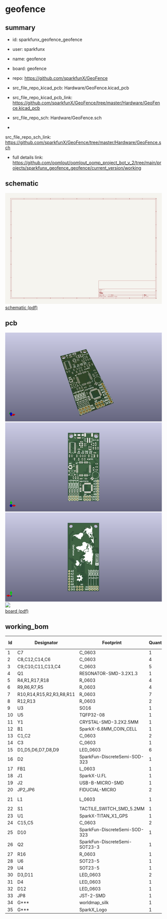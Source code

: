 # geofence
 
## summary 
* id: sparkfunx_geofence_geofence
* user: sparkfunx
* name: geofence
* board: geofence
* repo: https://github.com/sparkfunX/GeoFence
* src_file_repo_kicad_pcb: Hardware/GeoFence.kicad_pcb
* src_file_repo_kicad_pcb_link: https://github.com/sparkfunX/GeoFence/tree/master/Hardware/GeoFence.kicad_pcb


* src_file_repo_sch: Hardware/GeoFence.sch
*
 src_file_repo_sch_link: https://github.com/sparkfunX/GeoFence/tree/master/Hardware/GeoFence.sch
* full details link: https://github.com/oomlout/oomlout_oomp_project_bot_v_2/tree/main/projects/sparkfunx_geofence_geofence/current_version/working  

## schematic  
![](working_schematic_600.png)  
[schematic (pdf)](working_schematic.pdf)  

## pcb  
![](working_3d_600.png) 
![](working_3d_front_600.png)  
![](working_3d_back_600.png)  
![](working_600.png)  
[board (pdf)](working.pdf)  

## working_bom
| Id | Designator | Footprint | Quantity | Designation | Supplier and ref |  | None | 
| --- | --- | --- | --- | --- | --- | --- | --- | 
| 1 | C7 | C_0603 | 1 | 2.2uF |  |  | [''] | 
| 2 | C8,C12,C14,C6 | C_0603 | 4 | 1.0uF |  |  | [''] | 
| 3 | C9,C10,C11,C13,C4 | C_0603 | 5 | 0.1uF |  |  | [''] | 
| 4 | Q1 | RESONATOR-SMD-3.2X1.3 | 1 | 8/16/20MHz |  |  | [''] | 
| 5 | R4,R1,R17,R18 | R_0603 | 4 | 1k |  |  | [''] | 
| 6 | R9,R6,R7,R5 | R_0603 | 4 | 10k |  |  | [''] | 
| 7 | R10,R14,R15,R2,R3,R8,R11 | R_0603 | 7 | 470 |  |  | [''] | 
| 8 | R12,R13 | R_0603 | 2 | 4.7k |  |  | [''] | 
| 9 | U3 | SO16 | 1 | CH340G |  |  | [''] | 
| 10 | U5 | TQFP32-08 | 1 | ATMEGA328 |  |  | [''] | 
| 11 | Y1 | CRYSTAL-SMD-3.2X2.5MM | 1 | 12MHz |  |  | [''] | 
| 12 | B1 | SparkX-6.8MM_COIN_CELL | 1 | COIN CELL |  |  | [''] | 
| 13 | C1,C2 | C_0603 | 2 | 10pF |  |  | [''] | 
| 14 | C3 | C_0603 | 1 | 10nF |  |  | [''] | 
| 15 | D1,D5,D6,D7,D8,D9 | LED_0603 | 6 | Blue |  |  | [''] | 
| 16 | D2 | SparkFun-DiscreteSemi-SOD-323 | 1 | 0.5A/40V/420mV |  |  | [''] | 
| 17 | FB1 | L_0603 | 1 | 600Ohm/100MHz |  |  | [''] | 
| 18 | J1 | SparkX-U.FL | 1 | U.FL |  |  | [''] | 
| 19 | J2 | USB-B-MICRO-SMD | 1 | microB |  |  | [''] | 
| 20 | JP2,JP6 | FIDUCIAL-MICRO | 2 | FIDUCIALUFIDUCIAL |  |  | [''] | 
| 21 | L1 | L_0603 | 1 | 33nH/~{5%/500mA} |  |  | [''] | 
| 22 | S1 | TACTILE_SWITCH_SMD_5.2MM | 1 | Reset |  |  | [''] | 
| 23 | U1 | SparkX-TITAN_X1_GPS | 1 | TITAN X1 GPS |  |  | [''] | 
| 24 | C15,C5 | C_0603 | 2 | 4.7uF |  |  | [''] | 
| 25 | D10 | SparkFun-DiscreteSemi-SOD-323 | 1 | BAT20J |  |  | [''] | 
| 26 | Q2 | SparkFun-DiscreteSemi-SOT23-3 | 1 | 2.5A/30V |  |  | [''] | 
| 27 | R16 | R_0603 | 1 | 2.0k |  |  | [''] | 
| 28 | U6 | SOT23-5 | 1 | MCP73831 |  |  | [''] | 
| 29 | U4 | SOT23-5 | 1 | AP2112K-3.3V |  |  | [''] | 
| 30 | D3,D11 | LED_0603 | 2 | Yellow |  |  | [''] | 
| 31 | D4 | LED_0603 | 1 | GREEN |  |  | [''] | 
| 32 | D12 | LED_0603 | 1 | Red |  |  | [''] | 
| 33 | JP8 | JST-2-SMD | 1 | LiPo |  |  | [''] | 
| 34 | G*** | worldmap_silk | 1 | LOGO |  |  | [''] | 
| 35 | G*** | SparkX_Logo | 1 | LOGO |  |  | [''] | 




